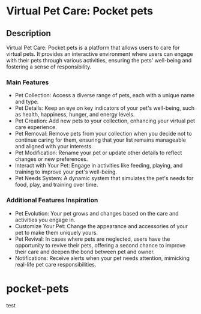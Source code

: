 # Virtual Pet Care: Pocket pets

## Description

Virtual Pet Care: Pocket pets is a platform that allows users to care for virtual pets. It provides an interactive environment where users can engage with their pets through various activities, ensuring the pets' well-being and fostering a sense of responsibility.

### Main Features

- Pet Collection: Access a diverse range of pets, each with a unique name and type.
- Pet Details: Keep an eye on key indicators of your pet's well-being, such as health, happiness, hunger, and energy levels.
- Pet Creation: Add new pets to your collection, enhancing your virtual pet care experience.
- Pet Removal: Remove pets from your collection when you decide not to continue caring for them, ensuring that your list remains manageable and aligned with your interests.
- Pet Modification: Rename your pet or update other details to reflect changes or new preferences.
- Interact with Your Pet: Engage in activities like feeding, playing, and training to improve your pet's well-being.
- Pet Needs System: A dynamic system that simulates the pet's needs for food, play, and training over time.

### Additional Features Inspiration

- Pet Evolution: Your pet grows and changes based on the care and activities you engage in.
- Customize Your Pet: Change the appearance and accessories of your pet to make them uniquely yours.
- Pet Revival: In cases where pets are neglected, users have the opportunity to revive their pets, offering a second chance to improve their care and deepen the bond between pet and owner.
- Notifications: Receive alerts when your pet needs attention, mimicking real-life pet care responsibilities.

# pocket-pets

test
